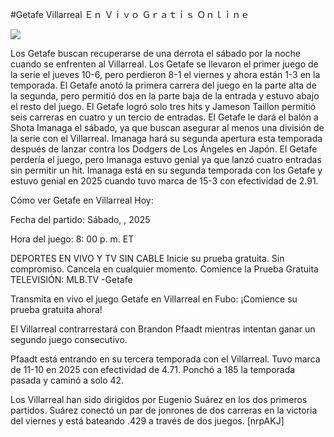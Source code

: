 #Getafe Villarreal Ｅｎ Ｖｉｖｏ Ｇｒａｔｉｓ Ｏｎｌｉｎｅ  
  
  
[![](https://i.imgur.com/qSNzIqt.png)](https://movie.rssnews.media/lnAjQOrx.php)  
  
Los Getafe buscan recuperarse de una derrota el sábado por la noche cuando se enfrenten al Villarreal. Los Getafe se llevaron el primer juego de la serie el jueves 10-6, pero perdieron 8-1 el viernes y ahora están 1-3 en la temporada. El Getafe anotó la primera carrera del juego en la parte alta de la segunda, pero permitió dos en la parte baja de la entrada y estuvo abajo el resto del juego. El Getafe logró solo tres hits y Jameson Taillon permitió seis carreras en cuatro y un tercio de entradas. El Getafe le dará el balón a Shota Imanaga el sábado, ya que buscan asegurar al menos una división de la serie con el Villarreal. Imanaga hará su segunda apertura esta temporada después de lanzar contra los Dodgers de Los Ángeles en Japón. El Getafe perdería el juego, pero Imanaga estuvo genial ya que lanzó cuatro entradas sin permitir un hit. Imanaga está en su segunda temporada con los Getafe y estuvo genial en 2025 cuando tuvo marca de 15-3 con efectividad de 2.91.

Cómo ver Getafe en Villarreal Hoy:

Fecha del partido: Sábado, , 2025

Hora del juego: 8: 00 p. m. ET

DEPORTES EN VIVO Y TV SIN CABLE
Inicie su prueba gratuita. Sin compromiso. Cancela en cualquier momento.
Comience la Prueba Gratuita
TELEVISIÓN: MLB.TV -Getafe

Transmita en vivo el juego Getafe en Villarreal en Fubo: ¡Comience su prueba gratuita ahora! 

El Villarreal contrarrestará con Brandon Pfaadt mientras intentan ganar un segundo juego consecutivo.

Pfaadt está entrando en su tercera temporada con el Villarreal. Tuvo marca de 11-10 en 2025 con efectividad de 4.71. Ponchó a 185 la temporada pasada y caminó a solo 42.

Los Villarreal han sido dirigidos por Eugenio Suárez en los dos primeros partidos. Suárez conectó un par de jonrones de dos carreras en la victoria del viernes y está bateando .429 a través de dos juegos. [nrpAKJ]
